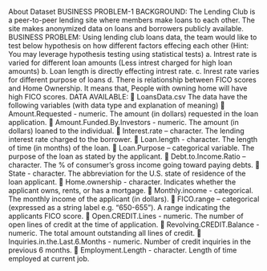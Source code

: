 About Dataset
BUSINESS PROBLEM-1
BACKGROUND: The Lending Club is a peer-to-peer lending site where members make loans to
each other. The site makes anonymized data on loans and borrowers publicly available.
BUSINESS PROBLEM:
Using lending club loans data, the team would like to test below hypothesis on how different
factors effecing each other (Hint: You may leverage hypothesis testing using statistical tests)
a. Intrest rate is varied for different loan amounts (Less intrest charged for high loan
amounts)
b. Loan length is directly effecting intrest rate.
c. Inrest rate varies for different purpose of loans
d. There is relationship between FICO scores and Home Ownership. It means that, People
with owning home will have high FICO scores.
DATA AVAILABLE:
 LoansData.csv
The data have the following variables (with data type and explanation of meaning)
 Amount.Requested - numeric. The amount (in dollars) requested in the loan application.
 Amount.Funded.By.Investors - numeric. The amount (in dollars) loaned to the individual.
 Interest.rate – character. The lending interest rate charged to the borrower.
 Loan.length - character. The length of time (in months) of the loan.
 Loan.Purpose – categorical variable. The purpose of the loan as stated by the applicant.
 Debt.to.Income.Ratio – character. The % of consumer’s gross income going toward paying
debts.
 State - character. The abbreviation for the U.S. state of residence of the loan applicant.
 Home.ownership - character. Indicates whether the applicant owns, rents, or has a
mortgage.
 Monthly.income - categorical. The monthly income of the applicant (in dollars).
 FICO.range – categorical (expressed as a string label e.g. “650-655”). A range indicating the
applicants FICO score.
 Open.CREDIT.Lines - numeric. The number of open lines of credit at the time of
application.
 Revolving.CREDIT.Balance - numeric. The total amount outstanding all lines of credit.
 Inquiries.in.the.Last.6.Months - numeric. Number of credit inquiries in the previous 6
months.
 Employment.Length - character. Length of time employed at current job.
